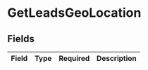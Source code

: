 # GetLeadsGeoLocation


## Fields

| Field       | Type        | Required    | Description |
| ----------- | ----------- | ----------- | ----------- |